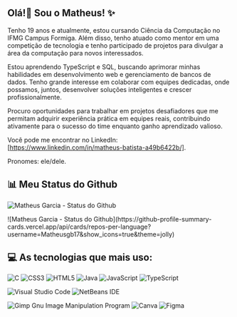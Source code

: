 ## Olá!👋 Sou o Matheus! ✨

<!--
**Matheusgb17/Matheusgb17** is a ✨ _special_ ✨ repository because its `README.md` (this file) appears on your GitHub profile.

Here are some ideas to get you started:

- 🔭 I’m currently working on ...
- 🌱 I’m currently learning ...
- 👯 I’m looking to collaborate on ...
- 🤔 I’m looking for help with ...
- 💬 Ask me about ...
- 📫 How to reach me: ...
- 😄 Pronouns: ...
- ⚡ Fun fact: ...
-->

Tenho 19 anos e atualmente, estou cursando Ciência da Computação no IFMG Campus Formiga. Além disso, tenho atuado como mentor em uma competição de tecnologia e tenho participado de projetos para divulgar a área da computação para novos interessados.

Estou aprendendo TypeScript e SQL, buscando aprimorar minhas habilidades em desenvolvimento web e gerenciamento de bancos de dados. Tenho grande interesse em colaborar com equipes dedicadas, onde possamos, juntos, desenvolver soluções inteligentes e crescer profissionalmente.

Procuro oportunidades para trabalhar em projetos desafiadores que me permitam adquirir experiência prática em equipes reais, contribuindo ativamente para o sucesso do time enquanto ganho aprendizado valioso.

Você pode me encontrar no LinkedIn: [https://www.linkedin.com/in/matheus-batista-a49b6422b/].

Pronomes: ele/dele.


## 📊 Meu Status do Github
![Matheus Garcia - Status do Github](https://github-readme-stats.vercel.app/api?username=Matheusgb17&show_icons=true&theme=jolly)
<div style="stroke: rgb(228, 226, 226);">
  ![Matheus Garcia - Status do Github](https://github-profile-summary-cards.vercel.app/api/cards/repos-per-language?username=Matheusgb17&show_icons=true&theme=jolly)
</div>

## 💻 As tecnologias que mais uso:

![C](https://img.shields.io/badge/c-%2300599C.svg?style=for-the-badge&logo=c&logoColor=white)
![CSS3](https://img.shields.io/badge/css3-%231572B6.svg?style=for-the-badge&logo=css3&logoColor=white)
![HTML5](https://img.shields.io/badge/html5-%23E34F26.svg?style=for-the-badge&logo=html5&logoColor=white)
![Java](https://img.shields.io/badge/java-%23ED8B00.svg?style=for-the-badge&logo=openjdk&logoColor=white)
![JavaScript](https://img.shields.io/badge/javascript-%23323330.svg?style=for-the-badge&logo=javascript&logoColor=%23F7DF1E)
![TypeScript](https://img.shields.io/badge/typescript-%23007ACC.svg?style=for-the-badge&logo=typescript&logoColor=white)

![Visual Studio Code](https://img.shields.io/badge/Visual%20Studio%20Code-0078d7.svg?style=for-the-badge&logo=visual-studio-code&logoColor=white)
![NetBeans IDE](https://img.shields.io/badge/NetBeansIDE-1B6AC6.svg?style=for-the-badge&logo=apache-netbeans-ide&logoColor=white)

![Gimp Gnu Image Manipulation Program](https://img.shields.io/badge/Gimp-657D8B?style=for-the-badge&logo=gimp&logoColor=FFFFFF)
![Canva](https://img.shields.io/badge/Canva-%2300C4CC.svg?style=for-the-badge&logo=Canva&logoColor=white)
![Figma](https://img.shields.io/badge/figma-%23F24E1E.svg?style=for-the-badge&logo=figma&logoColor=white)


